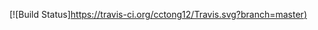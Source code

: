 
[![Build Status][https://travis-ci.org/cctong12/Travis.svg?branch=master)](https://travis-ci.org/cctong12/Travis)
